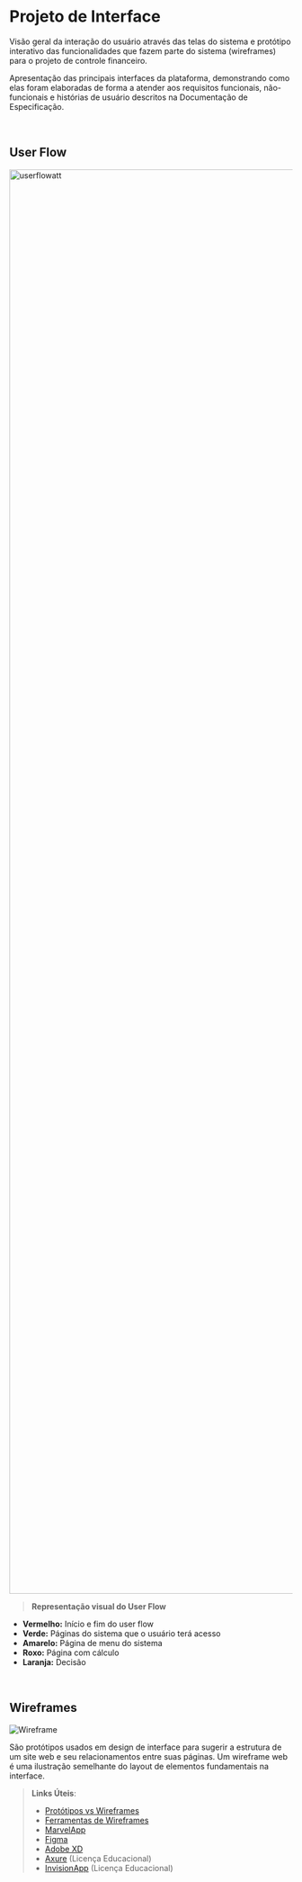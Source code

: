 
# Projeto de Interface

Visão geral da interação do usuário através das telas do sistema e protótipo interativo das funcionalidades que fazem parte do sistema (wireframes) para o projeto de controle financeiro.

Apresentação das principais interfaces da plataforma, demonstrando como elas foram elaboradas de forma a atender aos requisitos funcionais, não-funcionais e histórias de usuário descritos na Documentação de Especificação.
 
<br>

## User Flow

<img width="2532" alt="userflowatt" src="https://user-images.githubusercontent.com/66649959/232633406-90c63664-ba3a-45b8-bd3e-7933258eade3.png">

<br>

> **Representação visual do User Flow**
 
* **Vermelho:** Início e fim do user flow
* **Verde:** Páginas do sistema que o usuário terá acesso
* **Amarelo:** Página de menu do sistema
* **Roxo:** Página com cálculo
* **Laranja:** Decisão

<br>

## Wireframes

![Wireframe](https://user-images.githubusercontent.com/127357656/232928187-57e3dbea-6267-4d66-8e9b-9e954e4e19c6.png)

São protótipos usados em design de interface para sugerir a estrutura de um site web e seu relacionamentos entre suas páginas. Um wireframe web é uma ilustração semelhante do layout de elementos fundamentais na interface.
 
> **Links Úteis**:
> - [Protótipos vs Wireframes](https://www.nngroup.com/videos/prototypes-vs-wireframes-ux-projects/)
> - [Ferramentas de Wireframes](https://rockcontent.com/blog/wireframes/)
> - [MarvelApp](https://marvelapp.com/developers/documentation/tutorials/)
> - [Figma](https://www.figma.com/)
> - [Adobe XD](https://www.adobe.com/br/products/xd.html#scroll)
> - [Axure](https://www.axure.com/edu) (Licença Educacional)
> - [InvisionApp](https://www.invisionapp.com/) (Licença Educacional)
